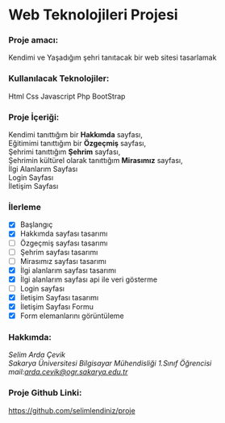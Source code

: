 # Web Teknolojileri Projesi

### Proje amacı:
Kendimi ve Yaşadığım şehri tanıtacak bir web sitesi tasarlamak

### Kullanılacak Teknolojiler:
Html
Css
Javascript
Php
BootStrap

### Proje İçeriği:
Kendimi tanıttığım bir **Hakkımda** sayfası, <br/>
Eğitimimi tanıttığım bir **Özgeçmiş** sayfası,<br/>
Şehrimi tanıttığım **Şehrim** sayfası,<br/>
Şehrimin kültürel olarak tanıttığım **Mirasımız** sayfası, <br/>
İlgi Alanlarım Sayfası <br/>
Login Sayfası <br/>
İletişim Sayfası <br/>

### İlerleme

- [x] Başlangıç
- [x] Hakkımda sayfası tasarımı
- [ ] Özgeçmiş sayfası tasarımı
- [ ] Şehrim sayfası tasarımı
- [ ] Mirasımız sayfası tasarımı
- [x] İlgi alanlarım sayfası tasarımı
- [x] İlgi alanlarım sayfası api ile veri gösterme
- [ ] Login sayfası
- [x] İletişim Sayfası tasarımı
- [x] İletişim Sayfası Formu
- [x] Form elemanlarını görüntüleme

### Hakkımda:
*Selim Arda Çevik* <br/>
*Sakarya Üniversitesi Bilgisayar Mühendisliği 1.Sınıf Öğrencisi* <br/>
*mail:arda.cevik@ogr.sakarya.edu.tr*

### Proje Github Linki:
https://github.com/selimlendiniz/proje
